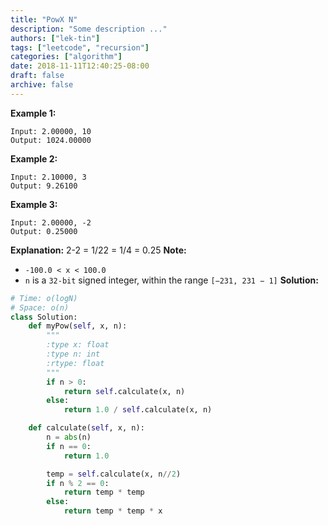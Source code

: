 ```yaml
---
title: "PowX N"
description: "Some description ..."
authors: ["lek-tin"]
tags: ["leetcode", "recursion"]
categories: ["algorithm"]
date: 2018-11-11T12:40:25-08:00
draft: false
archive: false
---
```

**Example 1:**
```
Input: 2.00000, 10
Output: 1024.00000
```
**Example 2:**
```
Input: 2.10000, 3
Output: 9.26100
```
**Example 3:**
```
Input: 2.00000, -2
Output: 0.25000
```
**Explanation:** 2-2 = 1/22 = 1/4 = 0.25
**Note:**
- `-100.0 < x < 100.0`
- `n` is a `32-bit` signed integer, within the range `[−231, 231 − 1]`
**Solution:**
```python
# Time: o(logN)
# Space: o(n)
class Solution:
    def myPow(self, x, n):
        """
        :type x: float
        :type n: int
        :rtype: float
        """
        if n > 0:
            return self.calculate(x, n)
        else:
            return 1.0 / self.calculate(x, n)

    def calculate(self, x, n):
        n = abs(n)
        if n == 0:
            return 1.0

        temp = self.calculate(x, n//2)
        if n % 2 == 0:
            return temp * temp
        else:
            return temp * temp * x

```